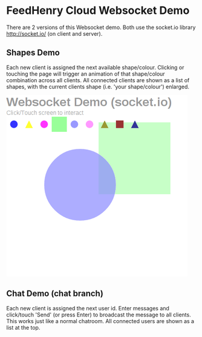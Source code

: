 FeedHenry Cloud Websocket Demo
==============

There are 2 versions of this Websocket demo. Both use the socket.io library http://socket.io/ (on client and server).

Shapes Demo
----------
Each new client is assigned the next available shape/colour. Clicking or touching the page will trigger an animation of that shape/colour combination across all clients.
All connected clients are shown as a list of shapes, with the current clients shape (i.e. 'your shape/colour') enlarged.

<img src="https://github.com/feedhenry/websocket-demo/raw/master/websocket-shapes.png"/>

Chat Demo (chat branch)
--------

Each new client is assigned the next user id. Enter messages and click/touch 'Send' (or press Enter) to broadcast the message to all clients.
This works just like a normal chatroom.
All connected users are shown as a list at the top.
